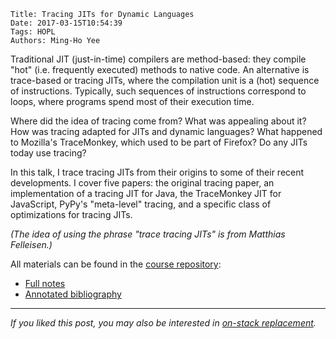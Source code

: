     Title: Tracing JITs for Dynamic Languages
    Date: 2017-03-15T10:54:39
    Tags: HOPL
    Authors: Ming-Ho Yee

<!-- more -->

Traditional JIT (just-in-time) compilers are method-based: they compile "hot"
(i.e. frequently executed) methods to native code. An alternative is trace-based
or tracing JITs, where the compilation unit is a (hot) sequence of instructions.
Typically, such sequences of instructions correspond to loops, where programs
spend most of their execution time.

Where did the idea of tracing come from? What was appealing about it? How was
tracing adapted for JITs and dynamic languages? What happened to Mozilla's
TraceMonkey, which used to be part of Firefox? Do any JITs today use tracing?

In this talk, I trace tracing JITs from their origins to some of their recent
developments. I cover five papers: the original tracing paper, an implementation
of a tracing JIT for Java, the TraceMonkey JIT for JavaScript, PyPy's
"meta-level" tracing, and a specific class of optimizations for tracing JITs.

*(The idea of using the phrase "trace tracing JITs" is from Matthias
Felleisen.)*

All materials can be found in the [course repository](https://github.com/nuprl/hopl-s2017/tree/master/tracing-jit):

  - [Full notes](https://github.com/nuprl/hopl-s2017/blob/master/tracing-jit/notes.pdf)
  - [Annotated bibliography](https://github.com/nuprl/hopl-s2017/blob/master/tracing-jit/annotated.txt)

---

_If you liked this post, you may also be interested in
[on-stack replacement](http://prl.ccs.neu.edu/blog/2019/01/28/on-stack-replacement/)._
